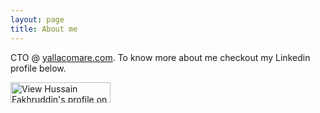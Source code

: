 ```yaml
---
layout: page
title: About me 
---
```


CTO @ <a href="https://yallacompare.com">yallacomare.com</a>. To know more about me checkout my Linkedin profile below.

<a href="https://www.linkedin.com/in/hussainfakhruddin1/">
<img src="http://www.linkedin.com/img/webpromo/btn_myprofile_160x33.png" alt="View Hussain Fakhruddin's profile on LinkedIn" width="160" height="33" border="0" /></a>
